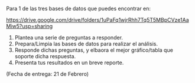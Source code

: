 Para 1 de las tres bases de datos que puedes encontrar en:

https://drive.google.com/drive/folders/1uPaFq1wjrRhh7Tq5T5MBpCVze1AaMiw5?usp=sharing


1) Plantea una serie de preguntas a responder. 
2) Prepara/Limpia las bases de datos para realizar el análisis.
3) Responde dichas preguntas, y elbaora el mejor gráfico/tabla que soporte dicha respuesta.
4) Presenta tus resultados en un breve reporte. 

(Fecha de entrega: 21 de Febrero) 
